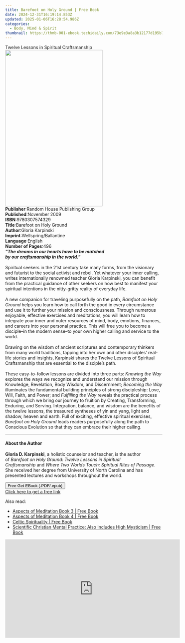 ```yaml
---
title: Barefoot on Holy Ground | Free Book
date: 2024-12-31T16:19:14.853Z
updated: 2025-01-06T16:28:54.986Z
categories:
  - Body, Mind & Spirit
thumbnail: https://thmb-001-ebook.techidaily.com/73e9e3a8a3b12177d195b7462b6ed788896bca8e916e1cb72457e5508aad4a6b.jpg
---
```

<main id="book-container">
  <div class="flex flex-col">
    <div class="book-brief flex-1 py-6 px-4 sm:p-6 md:py-10 md:px-8">
      <!-- brief-->
      <div class="book-brief-main">
        Twelve Lessons in Spiritual Craftsmanship
      </div>
    </div>
    <div
      class="book-meta-info flex-1 grid gap-4 col-start-1 col-end-3 row-start-1 sm:mb-6 sm:grid-cols-4 lg:gap-6 lg:col-start-2 lg:row-end-6 lg:row-span-6 lg:mb-0"
    >
      <div
        class="book-meta-info-left place-content-center mt-4 p-4 text-sm leading-6 col-start-2 col-span-2 dark:text-slate-400"
      >
        <img
          class="w-full h-500 object-cover rounded-lg sm:h-255 sm:col-span-2 lg:col-span-full"
          src="https://img-001-ebook.techidaily.com/8ea576c5c69ef1dc4b24967c056278fd0363064b5cf445311dc34257cd8a4d33.jpg"
          alt=""
          width="312"
          height="500"
        />
      </div>
      <div
        class="book-meta-info-right mt-2 col-start-1 row-start-2 col-span-3 self-center"
      >
        <!-- meta data  -->
        <div class="flex flex-col px-4 md:px-8">
          <div class="flex-1">
            <strong>Publisher</strong>:<span class="px-2"
              >Random House Publishing Group</span
            >
          </div>
          <div class="flex-1">
            <strong>Published</strong>:<span class="px-2">November 2009</span>
          </div>
          <div class="flex-1">
            <strong>ISBN</strong>:<span class="px-2">9780307574329</span>
          </div>
          <div class="flex-1">
            <strong>Title</strong>:<span class="px-2"
              >Barefoot on Holy Ground</span
            >
          </div>
          <div class="flex-1">
            <strong>Author</strong>:<span class="px-2">Gloria Karpinski</span>
          </div>
          <div class="flex-1">
            <strong>Imprint</strong>:<span class="px-2"
              >Wellspring/Ballantine</span
            >
          </div>
          <div class="flex-1">
            <strong>Language</strong>:<span class="px-2">English</span>
          </div>
          <div class="flex-1">
            <strong>Number of Pages</strong>:<span class="px-2">496</span>
          </div>
        </div>
      </div>
    </div>
    <div class="book-description flex-1 py-6 px-4 sm:p-6 md:py-10 md:px-8">
      <div class="book-description-main">
        <div accordion-content="" id="description">
          <b
            ><i
              >"The dreams in our hearts have to be matched<br />by our
              craftsmanship in the world."</i
            ></b
          ><br /><br />Spiritual seekers in the 21st century take many forms,
          from the visionary and futurist to the social activist and rebel. Yet
          whatever your inner calling, writes internationally renowned teacher
          Gloria Karpinski, you can benefit from the practical guidance of other
          seekers on how best to manifest your spiritual intentions in the
          nitty-gritty reality of everyday life.<br /><br />A new companion for
          traveling purposefully on the path,
          <i>Barefoot on Holy Ground </i>helps you learn how to call forth the
          good in every circumstance and use it to further your mission and
          consciousness. Through numerous enjoyable, effective exercises and
          meditations, you will learn how to integrate your inner and outer
          resources of mind, body, emotions, finances, and careers into your
          personal practice. This will free you to become a disciple–in the
          modern sense–to your own higher calling and service to the world.<br /><br />Drawing
          on the wisdom of ancient scriptures and contemporary thinkers from
          many world traditions, tapping into her own and other disciples’
          real-life stories and insights, Karpinski shares the Twelve Lessons of
          Spiritual Craftsmanship that are essential to the disciple’s path.<br /><br />These
          easy-to-follow lessons are divided into three parts:
          <i>Knowing the Way</i> explores the ways we recognize and understand
          our mission through Knowledge, Revelation, Body Wisdom, and
          Discernment; <i>Becoming the Way</i> illuminates the fundamental
          building principles of strong discipleship: Love, Will, Faith, and
          Power; and <i>Fulfilling the Way</i> reveals the practical process
          through which we bring our journey to fruition by Creating,
          Transforming, Enduring, and Serving. Integration, balance, and wisdom
          are the benefits of the twelve lessons, the treasured syntheses of yin
          and yang, light and shadow, heaven and earth. Full of exciting,
          effective spiritual exercises, <i>Barefoot on Holy Ground</i> leads
          readers purposefully along the path to Conscious Evolution so that
          they can embrace their higher calling.
        </div>
        <div class="accordion-fader"></div>
      </div>
    </div>
    <div class="book-excerpts flex-1 py-6 px-4 sm:p-6 md:py-10 md:px-8">
      <!-- excerpts-->
      <div class="book-excerpts-main">
        <hr />
        <h4 class="placeholder placeholder-heading">
          <span>About the Author</span>
        </h4>
        <p>
          <b>Gloria D. Karpinski</b>, a holistic counselor and teacher, is the
          author of&nbsp;<i
            >Barefoot on Holy Ground: Twelve Lessons in Spiritual
            Craftsmanship</i
          >&nbsp;and&nbsp;<i
            >Where Two Worlds Touch: Spiritual Rites of Passage</i
          >. She received her degree from University of North Carolina and has
          presented lectures and workshops throughout the world.
        </p>
      </div>
    </div>
    <div
      class="book-about-author flex-1 py-6 px-4 sm:p-6 md:py-10 md:px-8"
    ></div>
    <div class="book-free-get flex-1 py-6 px-4 sm:p-6 md:py-10 md:px-8">
      <button
        id="btn-free-get"
        class="bg-blue-500 hover:bg-blue-700 text-white font-bold py-2 px-4 rounded"
      >
        Free Get EBook (.PDF/.epub)
      </button>
      <div id="countdown-display" class="px-2 text-lg mt-2"></div>
      <a
        id="free-link"
        class="hidden bg-blue-500 hover:bg-blue-700 text-white font-bold py-2 px-4 rounded"
        href="https://www.ebooks.com/en-us/book/458077/barefoot-on-holy-ground/gloria-karpinski/"
        target="_blank"
        >Click here to get a free link</a
      >
    </div>
    <script>
      let countdownTime = 0;
      let countdownInterval = null;
      document
        .getElementById('btn-free-get')
        .addEventListener('click', startCountdown);
      function startCountdown() {
        countdownTime = new Date().getTime() + 60000 * 3;
        countdownInterval = setInterval(updateCountdown, 1000);
        document.getElementById('btn-free-get').disabled = true;
        document
          .getElementById('btn-free-get')
          .classList.add('bg-gray-500', 'cursor-not-allowed');
      }
      function updateCountdown() {
        let currentTime = new Date().getTime();
        let timeLeft = countdownTime - currentTime;
        let secondsLeft = Math.floor(timeLeft / 1000);
        document.getElementById('countdown-display').innerHTML =
          `Remaining time: ${secondsLeft} seconds.`;
        if (secondsLeft <= 0) {
          clearInterval(countdownInterval);
          document.getElementById('btn-free-get').classList.add('hidden');
          document.getElementById('free-link').classList.remove('hidden');
          document.getElementById('countdown-display').innerHTML = '';
        }
      }
    </script>
  </div>
</main>

<ins class="adsbygoogle"
      style="display:block"
      data-ad-client="ca-pub-7571918770474297"
      data-ad-slot="8358498916"
      data-ad-format="auto"
      data-full-width-responsive="true"></ins>
    

<span class="atpl-alsoreadstyle">Also read:</span>
<div><ul>
<li><a href="https://novels-ebooks.techidaily.com/210103375-9781250786470-aspects-of-meditation-book-3/"><u>Aspects of Meditation Book 3 | Free Book</u></a></li>
<li><a href="https://novels-ebooks.techidaily.com/210103374-9781250786494-aspects-of-meditation-book-4/"><u>Aspects of Meditation Book 4 | Free Book</u></a></li>
<li><a href="https://novels-ebooks.techidaily.com/210103381-9781250780218-celtic-spirituality/"><u>Celtic Spirituality | Free Book</u></a></li>
<li><a href="https://novels-ebooks.techidaily.com/210103373-9781250779991-scientific-christian-mental-practice-also-includes-high-mysticism/"><u>Scientific Christian Mental Practice: Also Includes High Mysticism | Free Book</u></a></li>
</ul></div>

<!-- affiliate ads begin -->
<iframe width="560" height="315" src="https://www.youtube.com/embed/7JBG_O3Vnh4?si=lUO0fta6YPJ50qjg" title="YouTube video player" frameborder="0" allow="accelerometer; autoplay; clipboard-write; encrypted-media; gyroscope; picture-in-picture; web-share" referrerpolicy="strict-origin-when-cross-origin" allowfullscreen></iframe>
<!-- affiliate ads end -->

